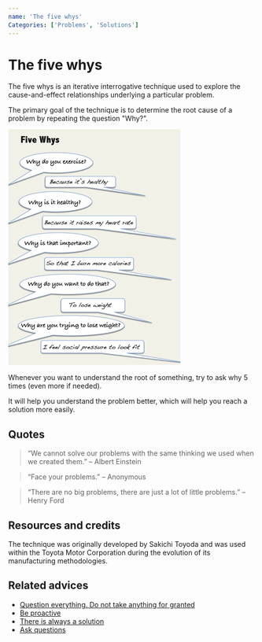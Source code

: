 ```yaml
---
name: 'The five whys'
Categories: ['Problems', 'Solutions']
---
```

# The five whys

The five whys is an iterative interrogative technique used to explore the cause-and-effect relationships underlying a particular problem.

The primary goal of the technique is to determine the root cause of a problem by repeating the question "Why?".

![The five whys example](./assets/the-five-whys.png)

Whenever you want to understand the root of something, try to ask why 5 times (even more if needed).

It will help you understand the problem better, which will help you reach a solution more easily.

## Quotes

> “We cannot solve our problems with the same thinking we used when we created them.” – Albert Einstein

> “Face your problems.” – Anonymous

> “There are no big problems, there are just a lot of little problems.” – Henry Ford

## Resources and credits

The technique was originally developed by Sakichi Toyoda and was used within the Toyota Motor Corporation during the evolution of its manufacturing methodologies.

## Related advices

- [Question everything. Do not take anything for granted](../Question%20everything.%20Do%20not%20take%20anything%20for%20granted/index.md)
- [Be proactive](../Be%20proactive/index.md)
- [There is always a solution](../There%20is%20always%20a%20solution/index.md)
- [Ask questions](../Ask%20questions/index.md)